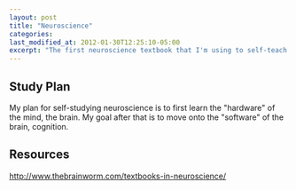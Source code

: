 ```yaml
---
layout: post
title: "Neuroscience"
categories:
last_modified_at: 2012-01-30T12:25:10-05:00
excerpt: "The first neuroscience textbook that I'm using to self-teach myself neuroscience."
---
```


## Study Plan
My plan for self-studying neuroscience is to first learn the "hardware" of the mind, the brain.
My goal after that is to move onto the "software" of the brain, cognition.

## Resources
http://www.thebrainworm.com/textbooks-in-neuroscience/
